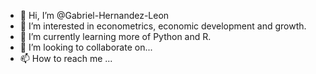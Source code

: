 - 👋 Hi, I’m @Gabriel-Hernandez-Leon
- 👀 I’m interested in econometrics, economic development and growth.
- 🌱 I’m currently learning more of Python and R.
- 💞️ I’m looking to collaborate on...
- 📫 How to reach me ...

<!---
Gabriel-Hernandez-Leon/Gabriel-Hernandez-Leon is a ✨ special ✨ repository because its `README.md` (this file) appears on your GitHub profile.
You can click the Preview link to take a look at your changes.
--->
